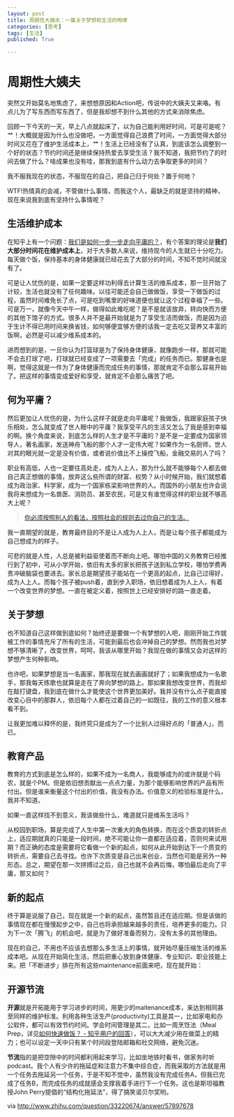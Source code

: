 ```yaml
---
layout: post
title: 周期性大姨夫：一篇关于梦想和生活的咆哮
categories: [思考]
tags: [生活]
published: True

---
```


# 周期性大姨夫

突然又开始莫名地焦虑了，来想想原因和Action吧，传说中的大姨夫又来咯。有点儿为了写东西而写东西了，但是我却想不到什么其他的方式来消除焦虑。

回顾一下今天的一天，早上八点就起床了，以为自己能利用好时间，可是可是呢？艹！大概就是因为什么也没做吧，一方面觉得自己浪费了时间，一方面觉得大部分时间又花在了维护生活成本上，艹！生活上已经没有了认真，到底该怎么调整到一个好的状态？节约时间还是继续保持热爱去享受生活？我不知道，我把节约了的时间去做了什么？啥成果也没有哇，那我到底有什么动力去争取更多的时间？

我不服我现在的状态，不服现在的自己，把自己归于何处？置于何地？

WTF!热情真的会减，不管做什么事情，而我这个人，最缺乏的就是坚持的精神，现在来说我到底有坚持什么事情呢？

## 生活维护成本

在知乎上有一个问题：[我们是如何一步一步走向平庸的？](http://www.zhihu.com/question/33220674/answer/57897678)，有个答案的理论是**我们大部分时间花在维护成本上**，对于大多数人来说，维持现今的人生就已十分吃力。每天做个饭，保持基本的身体健康就已经花去了大部分的时间，不知不觉时间就没有了。

可是让人忧伤的是，如果一定要这样功利得去计算生活的维系成本，那一旦开始了计较，生活也就没有了任何趣味。以往可能还会自己做做饭，享受一下做饭的过程，虽然时间难免长了点，可是吃到嘴里的好味道便也就让这个过程幸福了一些。可是万一，就像今天中午一样，做得如此难吃呢？是不是就该放弃，转向快而方便的其他下馆子的方式。很多人并不是最开始就是为了享受生活而做饭，而是因为迫于生计不得已用时间来换省钱，如何够便宜够方便的话我一定去吃又营养又丰富的饭啊，必然是可以减少维系成本的。

进而想到的是，一旦你认为打篮球是为了保持身体健康，就像跑步一样，那就可能不会去打球了吧，打球就已经变成了一项需要去「完成」的任务而已。那健身也是啊，觉得这就是一件为了身体健康而完成任务的事情，那就肯定不会那么容易开始了。把这样的事情变成爱好和享受，就肯定不会那么痛苦了吧。

## 何为平庸？

然后更加让人忧伤的是，为什么这样子就是走向平庸呢？我做饭，我跟家庭孩子快乐相处，怎么就变成了世人眼中的平庸？我享受平凡的生活又怎么了我是感到幸福的啊。换个角度来说，到底怎么样的人生才是不平庸的？是不是一定要成为国家领导人，著名画家，发送神舟飞船的那个人才一定伟大呢？如果作为一名厨师，世人对其的眼光就一定是没有价值，或者说价值比不上操控飞船，金融交易的人了吗？

职业有高低，人也一定要往高处走，成为人上人，那为什么就不能够每个人都去做自己真正想做的事情，放弃这么些所谓的财富、权势？从小时候开始，我们就想着成为政治家、科学家，成为一个国家栋梁影响世界的人。而国外的小朋友也许会说我将来想成为一名兽医、消防员、甚至农民，可是又有谁觉得这样的职业就不够高大上呢？

> [你必须按照别人的看法，按照社会的规则去过你自己的生活。](http://www.zhihu.com/question/34567780/answer/59930815)

我一直期望的就是，教育最终目的不是让人成为人上人，而是让每个孩子都能成为自己想成为的样子。

可悲的就是人性，人总是被利益驱使着而不断向上吧。哪怕中国的义务教育已经推行到了初中，可从小学开始，依旧有太多的家长把孩子送到私立学校，哪怕学费再贵冲破脑袋也要进去。家长总是期望孩子能站在一个更高的起点，比自己过得好，成为人上人。而每个孩子被push着，直到步入职场，依旧想着成为人上人，有着一个改变世界的梦想。一直在被定义着，按照世上已经安排好的路一直走着。

## 关于梦想

也不知道自己这样做到底如何？始终还是要做一个有梦想的人吧，刚刚开始工作就被工作的事情充斥了所有的生活，可能到最后也会冲掉自己的梦想。然而我也对梦想不够清晰了，改变世界，呵呵，我该从哪里开始？我现在做的事情又会对这样的梦想产生何种影响。

也许吧，如果梦想是当一名画家，那我现在就去画画就好了；如果我想成为一名歌手，那我每天练歌也就算是走在了奔向梦想的路上。那如果我想改变世界，而我却在敲打键盘，我到底在做什么才能使这个世界更加美好。我并没有什么点子能直接改变心目中的那群人，依旧每个人都在过着自己的一如既往，我的工作的意义根本看不到。

让我更加难以释怀的是，我终究只是成为了一个比别人过得好点的「普通人」，而已。

## 教育产品

教育的方式到底是怎么样的，如果不成为一名商人，我能够成为的或许就是个码农，就是个PM。但是依旧想贡献出一点点力量，为那个能够影响世界的产品有所付出。但是谁来衡量这个付出的价值，我没有办法。价值意义的检验标准是什么，我并不知道。

如果一直这样找不到意义，我该做些什么，难道就只是维系生活吗？

从校园到职场，算是完成了人生中第一次重大的角色转换，而在这个质变的转折点上，适应期就真的只能是一段时间，绝不可能让你一直都在适应着，否则何来试用期？而正确的态度是需要将它看做一个新的起点，如何从此开始到达下一个质变的转折点，需要自己去寻找。也许下次质变是自己出来创业，当然也可能是另外一种形态。总之，期望在那一次拼搏过之后，自己也就不会再后悔，哪怕最后走向了平庸，那又如何？

## 新的起点

终于算是说服了自己，现在就是一个新的起点，虽然暂且还在适应期。但是该做的事情现在都在慢慢起步之中，自己也将承担越来越多的责任，培养更多的能力。只为下一次「腾飞」的机会吧，就是为了做好准备而努力，没有太多的其他理由。

现在的自己，不用也不应该去想那么多生活上的事情，就开始尽量压缩生活的维系成本吧。从现在开始简化生活，然后把重心放到身体健康、专业知识、职业技能上来。把「不断进步」排在所有这些maintenance前面来吧，现在就开始：

## 开源节流

**开源**就是开拓能用于学习进步的时间，用更少的maitenance成本，来达到相同甚至同样的维护标准。利用各种生活生产(productivity)工具是其一，比如家电和办公软件，都可以有效节约时间。学会时间管理是其二，比如一周烹饪法（Meal Prep，详见[如何快速做饭？ - 知乎用户的回答](http://www.zhihu.com/question/20059367/answer/39299329)），可以大大减少用在做菜上的精力；也可以设定一天中只有某个时间段登陆邮箱和社交网络，避免沉迷。

**节流**指的是把空隙中的时间都利用起来学习，比如坐地铁时看书，做家务时听podcast。我个人有少许的拖延症和注意力不集中综合症，而我采取的方法就是用一个任务去拖延另一个任务，于是不知不觉中，虽然我没有完成任务A，但我已完成了任务B，而完成任务的成就感会支撑我着手进行下一个任务。这也是斯坦福教授John Perry提倡的“结构化拖延法”，得了搞笑诺贝尔奖哟。

via <http://www.zhihu.com/question/33220674/answer/57897678>